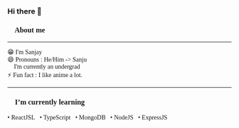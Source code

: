### Hi there 👋 
<span style="font-family: Consolas;">
<h3>🚀 About me</h3>
<hr>
<p>😁 I'm Sanjay <br/>
😄 Pronouns : He/Him -> Sanju<br/>
🏫 I'm currently an undergrad<br/>
⚡ Fun fact : I like anime a lot.<br/></p>
<hr>
<h3>🌱 I’m currently learning</h3>
<p> • ReactJSL&nbsp;&nbsp; • TypeScript&nbsp;&nbsp; • MongoDB&nbsp;&nbsp; • NodeJS&nbsp;&nbsp; • ExpressJS</p>
</span>
<!--
**Sanju2op/Sanju2op** is a ✨ _special_ ✨ repository because its `README.md` (this file) appears on your GitHub profile.

Here are some ideas to get you started:

- 🔭 I’m currently working on ...
- 🌱 I’m currently learning ...
- 👯 I’m looking to collaborate on ...
- 🤔 I’m looking for help with ...
- 💬 Ask me about ...
- 📫 How to reach me: ...
- 😄 Pronouns: ...
- ⚡ Fun fact: ...
-->
